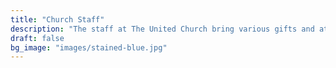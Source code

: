 ```yaml
---
title: "Church Staff"
description: "The staff at The United Church bring various gifts and attributes to the church's ministries. "
draft: false
bg_image: "images/stained-blue.jpg"
---
```

